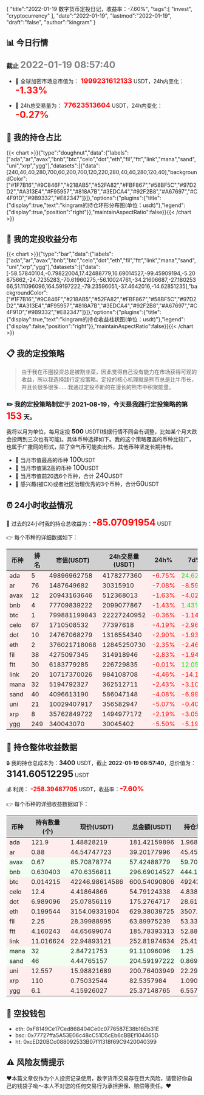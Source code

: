 {
"title":"2022-01-19 数字货币定投日记，收益率：-7.60%",
"tags":[
"invest",
"cryptocurrency"
],
"date":"2022-01-19",
"lastmod":"2022-01-19",
"draft":"false",
"author":"kingram"
}

##  📊 今日行情
### 截止 <font color=grey size=5 >**2022-01-19 08:57:40**</font>
- 🍖 全球加密市场总市值为：<font color=#FF0000 size=4 > **1999231612133**</font> USDT，24h内变化：<font color=#FF0000 size=5 > **-1.33%**</font>

- 🍤 24h总交易量为：<font color=#FF0000 size=4 > **77623513604**</font> USDT，24h内变化：<font color=#FF0000 size=5 > **-0.27%**</font>

## 🎨 我的持仓占比
{{< chart >}}{"type":"doughnut","data":{"labels":["ada","ar","avax","bnb","btc","celo","dot","eth","fil","ftt","link","mana","sand","uni","xrp","ygg"],"datasets":[{"data":[240,40,40,280,700,60,200,700,120,220,280,40,40,280,120,40],"backgroundColor":["#1F7B16","#9C846F","#218AB5","#52FA82","#FBF867","#58BF5C","#97D2D2","#A313E4","#F95957","#818A7B","#3EDCA4","#92F2B8","#A67697","#C4F91D","#9B9332","#E82347"]}]},"options":{"plugins":{"title":{"display":true,"text":"kingram的持仓环形分布图(单位：usdt)"},"legend":{"display":true,"position":"right"}},"maintainAspectRatio":false}}{{< /chart >}}

## 🍺 我的定投收益分布
{{< chart >}}{"type":"bar","data":{"labels":["ada","ar","avax","bnb","btc","celo","dot","eth","fil","ftt","link","mana","sand","uni","xrp","ygg"],"datasets":[{"data":[-58.57840104,-0.79822004,17.42488779,16.69014527,-99.45909194,-5.20875662,-24.7235283,-70.61960275,-56.10024761,-34.21606687,-27.18025366,51.11096096,164.59197222,-79.23596051,-37.4642016,-14.62851235],"backgroundColor":["#1F7B16","#9C846F","#218AB5","#52FA82","#FBF867","#58BF5C","#97D2D2","#A313E4","#F95957","#818A7B","#3EDCA4","#92F2B8","#A67697","#C4F91D","#9B9332","#E82347"]}]},"options":{"plugins":{"title":{"display":true,"text":"kingram的持仓收益柱状图(单位：usdt)"},"legend":{"display":false,"position":"right"}},"maintainAspectRatio":false}}{{< /chart >}}

## 📋 我的定投策略

> 由于我在币圈投资总是被割韭菜，因此觉得自己没有能力在市场获得可观的收益，所以我选择践行定投策略。定投的核心机理就是熊市总是比牛市长，并且长很多很多……我通过定投不断的在漫长的熊市中积聚能量。

### ✏️ 我的定投策略制定于 **2021-08-19**，今天是我践行定投策略的第<font color=#FF0000 size=5 > **153**</font> 天。
我将以月为单位，每月定投 <font size=3 ><strong> 500 </strong></font> USDT(根据行情不同会有调整，比如某个月大跌会投两到三次也有可能)。具体币种选择如下。我的这个策略覆盖的币种比较广，也属于广撒网的形式，除了空气币可能卖出外，其他币种坚定长期持有。

- 🥇 当月市值最高的币种 <font size=4 >100</font>USDT
- 🥈 当月市值第2高的币种 <font size=4 >100</font>USDT
- 🥉 当月市值前20选6个币种，合计 <font size=4 >240</font>USDT
- 🏅 感兴趣(被CX)或者社区治理优秀的3个币种，合计<font size=4 >60</font>USDT

## ⏰ 24小时收益情况
📌 过去的24小时我的持仓总收益为：<font color=#FF0000 size=5 >**-85.07091954**</font> USDT

👉 每个币种的详细数据如下：
<table>
    <thead><tr bgcolor="#d0d0d0" ><th>币种</th><th>排名</th><th>市值(USDT)</th><th>24h交易量(USDT)</th><th>24h%</th><th>7d%</th><th>24h收益</th></tr></thead>
    <tbody>
    <tr>
        <td bgcolor=#FFECEC>ada</td>
        <td bgcolor=#FFECEC>5</td>
        <td bgcolor=#FFECEC>49896962758</td>
        <td bgcolor=#FFECEC>4178277360</td>
        <td bgcolor=#FFECEC><font color=#FF0000>-6.75%</font></td>
        <td bgcolor=#FFECEC><font color=#00EC00>24.62%</font></td>
        <td bgcolor=#FFECEC><font color=#FF0000 size=3 ><strong>-13.12345489</strong></font></td>
    </tr>
    <tr>
        <td bgcolor=#FFECEC>ar</td>
        <td bgcolor=#FFECEC>76</td>
        <td bgcolor=#FFECEC>1487649682</td>
        <td bgcolor=#FFECEC>30315910</td>
        <td bgcolor=#FFECEC><font color=#FF0000>-7.08%</font></td>
        <td bgcolor=#FFECEC><font color=#FF0000>-8.59%</font></td>
        <td bgcolor=#FFECEC><font color=#FF0000 size=3 ><strong>-2.98609638</strong></font></td>
    </tr>
    <tr>
        <td bgcolor=#FFECEC>avax</td>
        <td bgcolor=#FFECEC>12</td>
        <td bgcolor=#FFECEC>20943163646</td>
        <td bgcolor=#FFECEC>512368013</td>
        <td bgcolor=#FFECEC><font color=#FF0000>-1.63%</font></td>
        <td bgcolor=#FFECEC><font color=#FF0000>-4.02%</font></td>
        <td bgcolor=#FFECEC><font color=#FF0000 size=3 ><strong>-0.95202633</strong></font></td>
    </tr>
    <tr>
        <td bgcolor=#FFECEC>bnb</td>
        <td bgcolor=#FFECEC>4</td>
        <td bgcolor=#FFECEC>77709839222</td>
        <td bgcolor=#FFECEC>2099077867</td>
        <td bgcolor=#FFECEC><font color=#FF0000>-1.43%</font></td>
        <td bgcolor=#FFECEC><font color=#00EC00>1.43%</font></td>
        <td bgcolor=#FFECEC><font color=#FF0000 size=3 ><strong>-4.28998623</strong></font></td>
    </tr>
    <tr>
        <td bgcolor=#FFECEC>btc</td>
        <td bgcolor=#FFECEC>1</td>
        <td bgcolor=#FFECEC>799881199843</td>
        <td bgcolor=#FFECEC>22227240952</td>
        <td bgcolor=#FFECEC><font color=#FF0000>-0.36%</font></td>
        <td bgcolor=#FFECEC><font color=#FF0000>-1.14%</font></td>
        <td bgcolor=#FFECEC><font color=#FF0000 size=3 ><strong>-2.19970155</strong></font></td>
    </tr>
    <tr>
        <td bgcolor=#FFECEC>celo</td>
        <td bgcolor=#FFECEC>67</td>
        <td bgcolor=#FFECEC>1710508532</td>
        <td bgcolor=#FFECEC>77397618</td>
        <td bgcolor=#FFECEC><font color=#FF0000>-4.19%</font></td>
        <td bgcolor=#FFECEC><font color=#FF0000>-2.96%</font></td>
        <td bgcolor=#FFECEC><font color=#FF0000 size=3 ><strong>-2.39730838</strong></font></td>
    </tr>
    <tr>
        <td bgcolor=#FFECEC>dot</td>
        <td bgcolor=#FFECEC>10</td>
        <td bgcolor=#FFECEC>24767068279</td>
        <td bgcolor=#FFECEC>1316554340</td>
        <td bgcolor=#FFECEC><font color=#FF0000>-2.90%</font></td>
        <td bgcolor=#FFECEC><font color=#FF0000>-1.93%</font></td>
        <td bgcolor=#FFECEC><font color=#FF0000 size=3 ><strong>-5.22562761</strong></font></td>
    </tr>
    <tr>
        <td bgcolor=#FFECEC>eth</td>
        <td bgcolor=#FFECEC>2</td>
        <td bgcolor=#FFECEC>376021718068</td>
        <td bgcolor=#FFECEC>12845250730</td>
        <td bgcolor=#FFECEC><font color=#FF0000>-2.35%</font></td>
        <td bgcolor=#FFECEC><font color=#FF0000>-2.46%</font></td>
        <td bgcolor=#FFECEC><font color=#FF0000 size=3 ><strong>-15.17726112</strong></font></td>
    </tr>
    <tr>
        <td bgcolor=#FFECEC>fil</td>
        <td bgcolor=#FFECEC>38</td>
        <td bgcolor=#FFECEC>4275097345</td>
        <td bgcolor=#FFECEC>314918946</td>
        <td bgcolor=#FFECEC><font color=#FF0000>-2.83%</font></td>
        <td bgcolor=#FFECEC><font color=#FF0000>-1.94%</font></td>
        <td bgcolor=#FFECEC><font color=#FF0000 size=3 ><strong>-1.85995271</strong></font></td>
    </tr>
    <tr>
        <td bgcolor=#FFECEC>ftt</td>
        <td bgcolor=#FFECEC>30</td>
        <td bgcolor=#FFECEC>6183779285</td>
        <td bgcolor=#FFECEC>226729835</td>
        <td bgcolor=#FFECEC><font color=#FF0000>-0.01%</font></td>
        <td bgcolor=#FFECEC><font color=#00EC00>12.05%</font></td>
        <td bgcolor=#FFECEC><font color=#FF0000 size=3 ><strong>-0.02451113</strong></font></td>
    </tr>
    <tr>
        <td bgcolor=#FFECEC>link</td>
        <td bgcolor=#FFECEC>20</td>
        <td bgcolor=#FFECEC>10717370026</td>
        <td bgcolor=#FFECEC>984108708</td>
        <td bgcolor=#FFECEC><font color=#FF0000>-4.46%</font></td>
        <td bgcolor=#FFECEC><font color=#FF0000>-14.19%</font></td>
        <td bgcolor=#FFECEC><font color=#FF0000 size=3 ><strong>-11.81355759</strong></font></td>
    </tr>
    <tr>
        <td bgcolor=#FFECEC>mana</td>
        <td bgcolor=#FFECEC>32</td>
        <td bgcolor=#FFECEC>5194792327</td>
        <td bgcolor=#FFECEC>362512711</td>
        <td bgcolor=#FFECEC><font color=#FF0000>-2.43%</font></td>
        <td bgcolor=#FFECEC><font color=#FF0000>-3.10%</font></td>
        <td bgcolor=#FFECEC><font color=#FF0000 size=3 ><strong>-2.27287231</strong></font></td>
    </tr>
    <tr>
        <td bgcolor=#FFECEC>sand</td>
        <td bgcolor=#FFECEC>40</td>
        <td bgcolor=#FFECEC>4096613190</td>
        <td bgcolor=#FFECEC>586047148</td>
        <td bgcolor=#FFECEC><font color=#FF0000>-4.08%</font></td>
        <td bgcolor=#FFECEC><font color=#FF0000>-6.99%</font></td>
        <td bgcolor=#FFECEC><font color=#FF0000 size=3 ><strong>-8.70290943</strong></font></td>
    </tr>
    <tr>
        <td bgcolor=#FFECEC>uni</td>
        <td bgcolor=#FFECEC>21</td>
        <td bgcolor=#FFECEC>10029407917</td>
        <td bgcolor=#FFECEC>356582947</td>
        <td bgcolor=#FFECEC><font color=#FF0000>-5.07%</font></td>
        <td bgcolor=#FFECEC><font color=#FF0000>-0.40%</font></td>
        <td bgcolor=#FFECEC><font color=#FF0000 size=3 ><strong>-10.71922737</strong></font></td>
    </tr>
    <tr>
        <td bgcolor=#FFECEC>xrp</td>
        <td bgcolor=#FFECEC>8</td>
        <td bgcolor=#FFECEC>35762849722</td>
        <td bgcolor=#FFECEC>1494977172</td>
        <td bgcolor=#FFECEC><font color=#FF0000>-2.19%</font></td>
        <td bgcolor=#FFECEC><font color=#FF0000>-3.05%</font></td>
        <td bgcolor=#FFECEC><font color=#FF0000 size=3 ><strong>-1.84950363</strong></font></td>
    </tr>
    <tr>
        <td bgcolor=#FFECEC>ygg</td>
        <td bgcolor=#FFECEC>249</td>
        <td bgcolor=#FFECEC>340043070</td>
        <td bgcolor=#FFECEC>30045402</td>
        <td bgcolor=#FFECEC><font color=#FF0000>-5.50%</font></td>
        <td bgcolor=#FFECEC><font color=#FF0000>-5.19%</font></td>
        <td bgcolor=#FFECEC><font color=#FF0000 size=3 ><strong>-1.47692288</strong></font></td>
    </tr>
    </tbody>
</table>

## 🎯 持仓整体收益数据

🔒 我的持仓总成本为：<font size=3 >**3400**</font> USDT，截止 **2022-01-19 08:57:40**，总价值为：<font  size=5 >**3141.60512295**</font> USDT

💰 利润： <font color=#FF0000 size=3 >**-258.39487705**</font> USDT，收益率：<font color=#FF0000 size=4 >**-7.60%**</font>

👉 每个币种的详细收益数据如下：

<table>
    <thead><tr bgcolor="#d0d0d0" ><th>币种</th><th>持有数量(个)</th><th>现价(USDT)</th><th>总金额(USDT)</th><th>持仓均价(USDT)</th><th>成本(USDT)</th><th>利润(USDT)</th><th>收益率</th></tr></thead>
    <tbody>
    <tr>
        <td bgcolor=#FFECEC>ada</td>
        <td bgcolor=#FFECEC>121.9</td>
        <td bgcolor=#FFECEC>1.48828219</td>
        <td bgcolor=#FFECEC>181.42159896</td>
        <td bgcolor=#FFECEC>1.96882691</td>
        <td bgcolor=#FFECEC>240</td>
        <td bgcolor=#FFECEC>-58.57840104</td>
        <td bgcolor=#FFECEC><font color=#FF0000 size=3 ><strong>-24.41%</strong></font></td>
    </tr>
    <tr>
        <td bgcolor=#FFECEC>ar</td>
        <td bgcolor=#FFECEC>0.88</td>
        <td bgcolor=#FFECEC>44.54747723</td>
        <td bgcolor=#FFECEC>39.20177996</td>
        <td bgcolor=#FFECEC>45.45454545</td>
        <td bgcolor=#FFECEC>40</td>
        <td bgcolor=#FFECEC>-0.79822004</td>
        <td bgcolor=#FFECEC><font color=#FF0000 size=3 ><strong>-2.00%</strong></font></td>
    </tr>
    <tr>
        <td bgcolor=#F0FFF0>avax</td>
        <td bgcolor=#F0FFF0>0.67</td>
        <td bgcolor=#F0FFF0>85.70878774</td>
        <td bgcolor=#F0FFF0>57.42488779</td>
        <td bgcolor=#F0FFF0>59.70149254</td>
        <td bgcolor=#F0FFF0>40</td>
        <td bgcolor=#F0FFF0>17.42488779</td>
        <td bgcolor=#F0FFF0><font color=#00EC00 size=3 ><strong>43.56%</strong></font></td>
    </tr>
    <tr>
        <td bgcolor=#F0FFF0>bnb</td>
        <td bgcolor=#F0FFF0>0.630403</td>
        <td bgcolor=#F0FFF0>470.6356811</td>
        <td bgcolor=#F0FFF0>296.69014527</td>
        <td bgcolor=#F0FFF0>444.16032284</td>
        <td bgcolor=#F0FFF0>280</td>
        <td bgcolor=#F0FFF0>16.69014527</td>
        <td bgcolor=#F0FFF0><font color=#00EC00 size=3 ><strong>5.96%</strong></font></td>
    </tr>
    <tr>
        <td bgcolor=#FFECEC>btc</td>
        <td bgcolor=#FFECEC>0.014215</td>
        <td bgcolor=#FFECEC>42246.98614586</td>
        <td bgcolor=#FFECEC>600.54090806</td>
        <td bgcolor=#FFECEC>49243.75659515</td>
        <td bgcolor=#FFECEC>700</td>
        <td bgcolor=#FFECEC>-99.45909194</td>
        <td bgcolor=#FFECEC><font color=#FF0000 size=3 ><strong>-14.21%</strong></font></td>
    </tr>
    <tr>
        <td bgcolor=#FFECEC>celo</td>
        <td bgcolor=#FFECEC>12.4</td>
        <td bgcolor=#FFECEC>4.41864866</td>
        <td bgcolor=#FFECEC>54.79124338</td>
        <td bgcolor=#FFECEC>4.83870968</td>
        <td bgcolor=#FFECEC>60</td>
        <td bgcolor=#FFECEC>-5.20875662</td>
        <td bgcolor=#FFECEC><font color=#FF0000 size=3 ><strong>-8.68%</strong></font></td>
    </tr>
    <tr>
        <td bgcolor=#FFECEC>dot</td>
        <td bgcolor=#FFECEC>6.989096</td>
        <td bgcolor=#FFECEC>25.07856119</td>
        <td bgcolor=#FFECEC>175.2764717</td>
        <td bgcolor=#FFECEC>28.61600413</td>
        <td bgcolor=#FFECEC>200</td>
        <td bgcolor=#FFECEC>-24.7235283</td>
        <td bgcolor=#FFECEC><font color=#FF0000 size=3 ><strong>-12.36%</strong></font></td>
    </tr>
    <tr>
        <td bgcolor=#FFECEC>eth</td>
        <td bgcolor=#FFECEC>0.199544</td>
        <td bgcolor=#FFECEC>3154.09331904</td>
        <td bgcolor=#FFECEC>629.38039725</td>
        <td bgcolor=#FFECEC>3507.99823598</td>
        <td bgcolor=#FFECEC>700</td>
        <td bgcolor=#FFECEC>-70.61960275</td>
        <td bgcolor=#FFECEC><font color=#FF0000 size=3 ><strong>-10.09%</strong></font></td>
    </tr>
    <tr>
        <td bgcolor=#FFECEC>fil</td>
        <td bgcolor=#FFECEC>2.25</td>
        <td bgcolor=#FFECEC>28.39988995</td>
        <td bgcolor=#FFECEC>63.89975239</td>
        <td bgcolor=#FFECEC>53.33333333</td>
        <td bgcolor=#FFECEC>120</td>
        <td bgcolor=#FFECEC>-56.10024761</td>
        <td bgcolor=#FFECEC><font color=#FF0000 size=3 ><strong>-46.75%</strong></font></td>
    </tr>
    <tr>
        <td bgcolor=#FFECEC>ftt</td>
        <td bgcolor=#FFECEC>4.160243</td>
        <td bgcolor=#FFECEC>44.65699074</td>
        <td bgcolor=#FFECEC>185.78393313</td>
        <td bgcolor=#FFECEC>52.88152639</td>
        <td bgcolor=#FFECEC>220</td>
        <td bgcolor=#FFECEC>-34.21606687</td>
        <td bgcolor=#FFECEC><font color=#FF0000 size=3 ><strong>-15.55%</strong></font></td>
    </tr>
    <tr>
        <td bgcolor=#FFECEC>link</td>
        <td bgcolor=#FFECEC>11.016624</td>
        <td bgcolor=#FFECEC>22.94893121</td>
        <td bgcolor=#FFECEC>252.81974634</td>
        <td bgcolor=#FFECEC>25.41613474</td>
        <td bgcolor=#FFECEC>280</td>
        <td bgcolor=#FFECEC>-27.18025366</td>
        <td bgcolor=#FFECEC><font color=#FF0000 size=3 ><strong>-9.71%</strong></font></td>
    </tr>
    <tr>
        <td bgcolor=#F0FFF0>mana</td>
        <td bgcolor=#F0FFF0>32</td>
        <td bgcolor=#F0FFF0>2.84721753</td>
        <td bgcolor=#F0FFF0>91.11096096</td>
        <td bgcolor=#F0FFF0>1.25</td>
        <td bgcolor=#F0FFF0>40</td>
        <td bgcolor=#F0FFF0>51.11096096</td>
        <td bgcolor=#F0FFF0><font color=#00EC00 size=3 ><strong>127.78%</strong></font></td>
    </tr>
    <tr>
        <td bgcolor=#F0FFF0>sand</td>
        <td bgcolor=#F0FFF0>46</td>
        <td bgcolor=#F0FFF0>4.44765157</td>
        <td bgcolor=#F0FFF0>204.59197222</td>
        <td bgcolor=#F0FFF0>0.86956522</td>
        <td bgcolor=#F0FFF0>40</td>
        <td bgcolor=#F0FFF0>164.59197222</td>
        <td bgcolor=#F0FFF0><font color=#00EC00 size=3 ><strong>411.48%</strong></font></td>
    </tr>
    <tr>
        <td bgcolor=#FFECEC>uni</td>
        <td bgcolor=#FFECEC>12.557</td>
        <td bgcolor=#FFECEC>15.98821689</td>
        <td bgcolor=#FFECEC>200.76403949</td>
        <td bgcolor=#FFECEC>22.29831966</td>
        <td bgcolor=#FFECEC>280</td>
        <td bgcolor=#FFECEC>-79.23596051</td>
        <td bgcolor=#FFECEC><font color=#FF0000 size=3 ><strong>-28.30%</strong></font></td>
    </tr>
    <tr>
        <td bgcolor=#FFECEC>xrp</td>
        <td bgcolor=#FFECEC>110</td>
        <td bgcolor=#FFECEC>0.75032544</td>
        <td bgcolor=#FFECEC>82.5357984</td>
        <td bgcolor=#FFECEC>1.09090909</td>
        <td bgcolor=#FFECEC>120</td>
        <td bgcolor=#FFECEC>-37.4642016</td>
        <td bgcolor=#FFECEC><font color=#FF0000 size=3 ><strong>-31.22%</strong></font></td>
    </tr>
    <tr>
        <td bgcolor=#FFECEC>ygg</td>
        <td bgcolor=#FFECEC>6.1</td>
        <td bgcolor=#FFECEC>4.15926027</td>
        <td bgcolor=#FFECEC>25.37148765</td>
        <td bgcolor=#FFECEC>6.55737705</td>
        <td bgcolor=#FFECEC>40</td>
        <td bgcolor=#FFECEC>-14.62851235</td>
        <td bgcolor=#FFECEC><font color=#FF0000 size=3 ><strong>-36.57%</strong></font></td>
    </tr>
    </tbody>
</table>

## 🤞 空投钱包
- eth: 0xF8149Ce17Ced868404Ce0c0776587E38b16Eb31E
- bsc: 0x77727ffa5A53E06c48cC51D5cEb6cBBEf104465D
- ht: 0xcED20BCc088092533B07f11318f69C9420040399

## ⚠️ 风险友情提示
❤️本篇文章仅作为个人投资记录使用，数字货币交易存在巨大风险，请管好你自己的钱袋子呦～本人不对您的任何交易行为承担担保、赔偿等责任。❤️